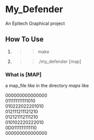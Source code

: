 # My_Defender

An Epitech Graphical project

## How To Use

1) >> make
2) >> ./my_defender [map]

### What is [MAP]

a map_file like in the directory <em>maps</em> like

000000000000000<br/>
011111111111010<br/>
010222022201010<br/>
012111211121210<br/>
012121112111210<br/>
010102220222010<br/>
0D0111111111110<br/>
000000000000000
